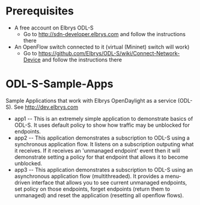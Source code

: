 # Prerequisites
   - A free account on Elbrys ODL-S 
       - Go to http://sdn-developer.elbrys.com and follow the instructions there
   - An OpenFlow switch connected to it (virtual (Mininet) switch will work)
       - Go to https://github.com/Elbrys/ODL-S/wiki/Connect-Network-Device and follow the instructions there

# ODL-S-Sample-Apps
Sample Applications that work with Elbrys OpenDaylight as a service (ODL-S).  See http://dev.elbrys.com

* app1 -- This is an extremely simple application to demonstrate basics of ODL-S.  It uses default policy to show how traffic may be unblocked for endpoints.
* app2 -- This application demonstrates a subscription to ODL-S using a synchronous application flow.  It listens on a subscription outputing what it receives.  If it receives an 'unmanaged endpoint' event then it will demonstrate setting a policy for that endpoint that allows it to become unblocked.
* app3 -- This application demonstrates a subscription to ODL-S using an asynchronous application flow (multithreaded).  It provides a menu-driven interface that allows you to see current unmanaged endpoints, set policy on those endpoints, forget endpoints (return them to unmanaged) and reset the application (resetting all openflow flows).
